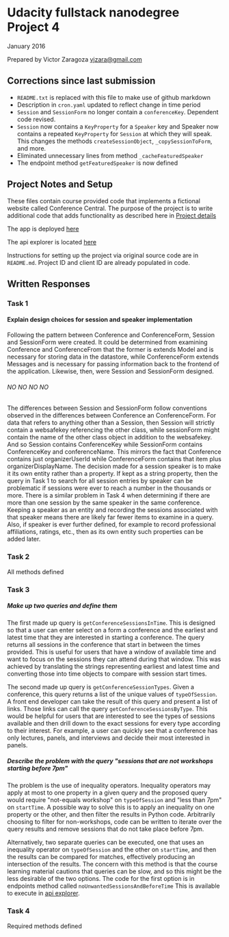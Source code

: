 # Udacity fullstack nanodegree Project 4
January 2016

Prepared by Victor Zaragoza vjzara@gmail.com

## Corrections since last submission
* `README.txt` is replaced with this file to make use of github markdown
* Description in `cron.yaml` updated to reflect change in time period
* `Session` and `SessionForm` no longer contain a `conferenceKey`. Dependent code revised.
* `Session` now contains a `KeyProperty` for a `Speaker` key and Speaker now contains a repeated `KeyProperty` for `Session` at which they will speak. This changes the methods `createSessionObject`, `_copySessionToForm`, and more.
* Eliminated unnecessary lines from method `_cacheFeaturedSpeaker`
* The endpoint method `getFeaturedSpeaker` is now defined

## Project Notes and Setup
These files contain course provided code that implements a fictional website called Conference Central. The purpose of the project is to write additional code that adds functionality as described here in [Project details][1]

The app is deployed [here][2]

The api explorer is located [here][3]

Instructions for setting up the project via original source code are in `README.md`.  Project ID and client ID are already populated in code.

## Written Responses
### Task 1
#### Explain design choices for session and speaker implementation
Following the pattern between Conference and ConferenceForm, Session and SessionForm were created.  It could be determined from examining Conference and ConferenceFrom that the former is extends Model and is necessary for storing data in the datastore, while ConferenceForm extends Messages and is necessary for passing information back to the frontend of the application. Likewise, then, were Session and SessionForm designed.

###### NO NO NO NO

The differences between Session and SessionForm follow conventions observed in the differences between Conference an ConferenceForm. For data that refers to anything other than a Session, then Session will strictly contain a websafekey referencing the other class, while sessionForm might contain the name of the other class object in addition to the websafekey. And so Session contains ConferenceKey while SessionForm contains ConferenceKey and conferenceName.  This mirrors the fact that Conference contains just organizerUserId while ConferenceForm contains that item plus organizerDisplayName.  The decision made for a session speaker is to make it its own entity rather than a property.  If kept as a string property, then the query in Task 1 to search for all session entries by speaker can be problematic if sessions were ever to reach a number in the thousands or more. There is a similar problem in Task 4 when determining if there are more than one session by the same speaker in the same conference.  Keeping a speaker as an entity and recording the sessions associated with that speaker means there are likely far fewer items to examine in a query.  Also, if speaker is ever further defined, for example to record professional affiliations, ratings, etc., then as its own entity such properties can be added later.


### Task 2
All methods defined

### Task 3
##### Make up two queries and define them

The first made up query is `getConferenceSessionsInTime`.  This is designed so that a user can enter select on a form a conference and the earliest and latest time that they are interested in starting a conference.  The query returns all sessions in the conference that start in between the times provided.  This is useful for users that have a window of available time and want to focus on the sessions they can attend during that window.  This was achieved by translating the strings representing earliest and latest time and converting those into time objects to compare with session start times.

The second made up query is `getConferenceSessionTypes`.  Given a conference, this query returns a list of the unique values of `typeOfSession`.  A front end developer can take the result of this query and present a list of links.  Those links can call the query `getConferenceSessionsByType`.  This would be helpful for users that are interested to see the types of sessions available and then drill down to the exact sessions for every type according to their interest.  For example, a user can quickly see that a conference has only lectures, panels, and interviews and decide their most interested in panels.

##### Describe the problem with the query "sessions that are not workshops starting before 7pm"

The problem is the use of inequality operators.  Inequality operators may apply at most to one property in a given query and the proposed query would require "not-equals workshop" on `typeOfSession` and "less than 7pm" on `startTime`. A possible way to solve this is to apply an inequality on one property or the other, and then filter the results in Python code.  Arbitrarily choosing to filter for non-workshops, code can be written to iterate over the query results and remove sessions that do not take place before 7pm.

Alternatively, two separate queries can be executed, one that uses an inequality operator on `typeOfSession` and the other on `startTime`, and then the results can be compared for matches, effectively producing an intersection of the results. The concern with this method is that the course learning material cautions that queries can be slow, and so this might be the less desirable of the two options. The code for the first option is in endpoints method called `noUnwantedSessionsAndBeforeTime` This is available to execute in [api explorer][3].

### Task 4
Required methods defined

[1]:https://docs.google.com/document/d/1H9anIDV4QCPttiQEwpGe6MnMBx92XCOlz0B4ciD7lOs/pub#h.ji5u5m1quiwt
[2]:https://valid-progress-115922.appspot.com/#/
[3]:https://valid-progress-115922.appspot.com/_ah/api/explorer
